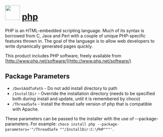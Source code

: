 # <img src="https://cdn.jsdelivr.net/gh/chocolatey-community/chocolatey-coreteampackages@4e147ce52b1a2a7ac522ffbce6d176f257de6ac1/icons/php.svg" width="48" height="48"/> [php](https://chocolatey.org/packages/php)

PHP is an HTML-embedded scripting language. Much of its syntax is borrowed from C, Java and Perl with a couple of unique PHP-specific features thrown in. The goal of the language is to allow web developers to write dynamically generated pages quickly.

This product includes PHP software, freely available from [http://www.php.net/software/](http://www.php.net/software/)

## Package Parameters
- `/DontAddToPath` - Do not add install directory to path
- `/InstallDir`    - Override the installation directory (needs to be specified both during install and update, until it is remembered by choco)
- `/ThreadSafe`    - Install the thread safe version of php that is compatible with Apache.

These parameters can be passed to the installer with the use of --package-parameters.
For example: `choco install php --package-parameters='"/ThreadSafe ""/InstallDir:C:\PHP"""'`.

